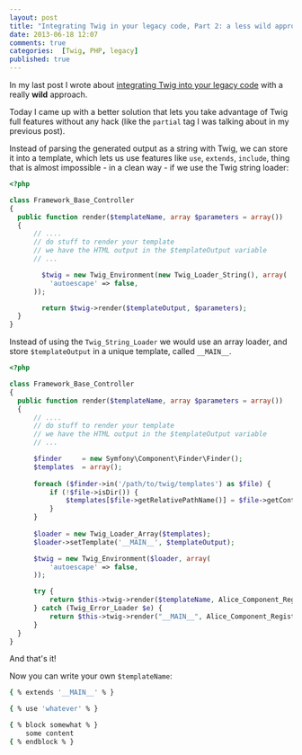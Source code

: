 ```yaml
---
layout: post
title: "Integrating Twig in your legacy code, Part 2: a less wild approach"
date: 2013-06-18 12:07
comments: true
categories:  [Twig, PHP, legacy]
published: true
---
```


In my last post I wrote about
[integrating Twig into your legacy code](/integrating-twig-in-your-legacy-php-code/)
with a really **wild**
approach.

Today I came up with a better
solution that lets you take advantage
of Twig full features without any hack
(like the `partial` tag I was
talking about in my previous post).

<!-- more -->

Instead of parsing the generated output
as a string with Twig, we can store it
into a template, which lets us use
features like `use`, `extends`, `include`,
thing that is almost impossible - in a clean way -
if we use the Twig string loader:

``` php
<?php

class Framework_Base_Controller
{
  public function render($templateName, array $parameters = array())
  {
      // ....
      // do stuff to render your template
      // we have the HTML output in the $templateOutput variable
      // ...

        $twig = new Twig_Environment(new Twig_Loader_String(), array(
          'autoescape' => false,
      ));

        return $twig->render($templateOutput, $parameters);
  }
}
```

Instead of using the `Twig_String_Loader` we would use an array
loader, and store `$templateOutput` in a unique template, called `__MAIN__`.

``` php
<?php

class Framework_Base_Controller
{
  public function render($templateName, array $parameters = array())
  {
      // ....
      // do stuff to render your template
      // we have the HTML output in the $templateOutput variable
      // ...

      $finder     = new Symfony\Component\Finder\Finder();
      $templates  = array();
                
      foreach ($finder->in('/path/to/twig/templates') as $file) {
          if (!$file->isDir()) {
              $templates[$file->getRelativePathName()] = $file->getContents();
          }
      }
        
      $loader = new Twig_Loader_Array($templates);
  	  $loader->setTemplate('__MAIN__', $templateOutput);

      $twig = new Twig_Environment($loader, array(
          'autoescape' => false,
      ));

      try {
          return $this->twig->render($templateName, Alice_Component_Registry::getAll());
      } catch (Twig_Error_Loader $e) {
          return $this->twig->render("__MAIN__", Alice_Component_Registry::getAll());
      }
  }
}
```
And that's it!

Now you can write your own `$templateName`:

``` bash /path/to/twig/templates/$templateName
{ % extends '__MAIN__' % }

{ % use 'whatever' % }

{ % block somewhat % }
	some content
{ % endblock % }
```